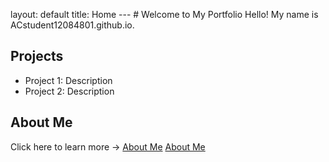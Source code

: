 layout: default
title: Home
--- # Welcome to My Portfolio Hello! My name is ACstudent12084801.github.io.
## Projects
- Project 1: Description
- Project 2: Description
## About Me
Click here to learn more → [About Me](about.md)
[About Me](about.md)
